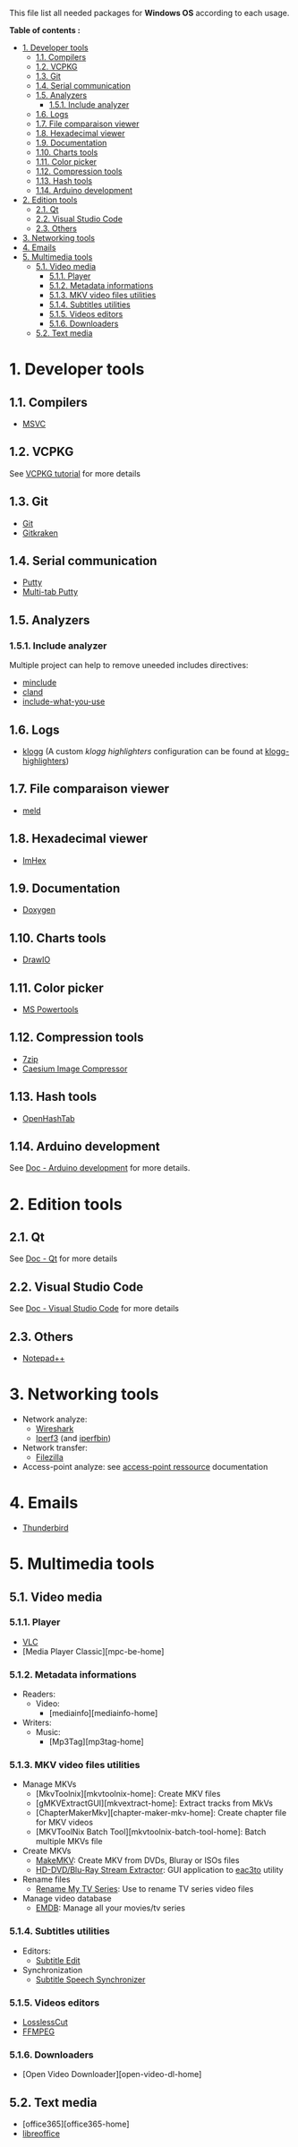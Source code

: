 This file list all needed packages for **Windows OS** according to each usage.

**Table of contents :**
- [1. Developer tools](#1-developer-tools)
  - [1.1. Compilers](#11-compilers)
  - [1.2. VCPKG](#12-vcpkg)
  - [1.3. Git](#13-git)
  - [1.4. Serial communication](#14-serial-communication)
  - [1.5. Analyzers](#15-analyzers)
    - [1.5.1. Include analyzer](#151-include-analyzer)
  - [1.6. Logs](#16-logs)
  - [1.7. File comparaison viewer](#17-file-comparaison-viewer)
  - [1.8. Hexadecimal viewer](#18-hexadecimal-viewer)
  - [1.9. Documentation](#19-documentation)
  - [1.10. Charts tools](#110-charts-tools)
  - [1.11. Color picker](#111-color-picker)
  - [1.12. Compression tools](#112-compression-tools)
  - [1.13. Hash tools](#113-hash-tools)
  - [1.14. Arduino development](#114-arduino-development)
- [2. Edition tools](#2-edition-tools)
  - [2.1. Qt](#21-qt)
  - [2.2. Visual Studio Code](#22-visual-studio-code)
  - [2.3. Others](#23-others)
- [3. Networking tools](#3-networking-tools)
- [4. Emails](#4-emails)
- [5. Multimedia tools](#5-multimedia-tools)
  - [5.1. Video media](#51-video-media)
    - [5.1.1. Player](#511-player)
    - [5.1.2. Metadata informations](#512-metadata-informations)
    - [5.1.3. MKV video files utilities](#513-mkv-video-files-utilities)
    - [5.1.4. Subtitles utilities](#514-subtitles-utilities)
    - [5.1.5. Videos editors](#515-videos-editors)
    - [5.1.6. Downloaders](#516-downloaders)
  - [5.2. Text media](#52-text-media)

# 1. Developer tools
## 1.1. Compilers

- [MSVC][compiler-msvc]

## 1.2. VCPKG

See [VCPKG tutorial][vcpkg-tutorial] for more details

## 1.3. Git

- [Git][git-home]
- [Gitkraken][gitkraken-home]

## 1.4. Serial communication

- [Putty][putty-home]
- [Multi-tab Putty][mtputty-home]

## 1.5. Analyzers
### 1.5.1. Include analyzer

Multiple project can help to remove uneeded includes directives:
- [minclude][minclude]
- [cland][clangd-doc-unused-header]
- [include-what-you-use]

## 1.6. Logs

- [klogg][klogg-home] (A custom _klogg highlighters_ configuration can be found at [klogg-highlighters][res-klogg-highlighter])

## 1.7. File comparaison viewer

- [meld][meld-home]

## 1.8. Hexadecimal viewer

- [ImHex][imhex-home]

## 1.9. Documentation

- [Doxygen][doxygen-home]

## 1.10. Charts tools

- [DrawIO][drawio-home]

## 1.11. Color picker

- [MS Powertools][powertoys-home]

## 1.12. Compression tools

- [7zip][7zip-home]
- [Caesium Image Compressor][caesium-home]

## 1.13. Hash tools

- [OpenHashTab][hashtab-home]

## 1.14. Arduino development

See [Doc - Arduino development][doc-arduino] for more details.

# 2. Edition tools
## 2.1. Qt

See [Doc - Qt][doc-qt] for more details

## 2.2. Visual Studio Code

See [Doc - Visual Studio Code][doc-vscode] for more details

## 2.3. Others

- [Notepad++][notepad-home]

# 3. Networking tools

- Network analyze:
  - [Wireshark][wireshark-home]
  - [Iperf3][iperf-home] (and [iperfbin][iperf-bin])
- Network transfer:
  - [Filezilla][filezilla-home]
- Access-point analyze: see [access-point ressource][doc-net-access-point] documentation

# 4. Emails

- [Thunderbird][thunderbird-home]

# 5. Multimedia tools
## 5.1. Video media
### 5.1.1. Player

- [VLC][vlc-home]
- [Media Player Classic][mpc-be-home]

### 5.1.2. Metadata informations

- Readers:
  - Video:
    - [mediainfo][mediainfo-home]
- Writers:
  - Music:
    - [Mp3Tag][mp3tag-home]

### 5.1.3. MKV video files utilities

- Manage MKVs
  - [MkvToolnix][mkvtoolnix-home]: Create MKV files
  - [gMKVExtractGUI][mkvextract-home]: Extract tracks from MkVs
  - [ChapterMakerMkv][chapter-maker-mkv-home]: Create chapter file for MKV videos
  - [MKVToolNix Batch Tool][mkvtoolnix-batch-tool-home]: Batch multiple MKVs file
- Create MKVs
  - [MakeMKV][makemkv-home]: Create MKV from DVDs, Bluray or ISOs files
  - [HD-DVD/Blu-Ray Stream Extractor][hdbrstreamextractor-home]: GUI application to [eac3to][eac3to-home] utility
- Rename files
  - [Rename My TV Series][rename-tv-series-home]: Use to rename TV series video files
- Manage video database
  - [EMDB][emdb-home]: Manage all your movies/tv series

### 5.1.4. Subtitles utilities

- Editors:
  - [Subtitle Edit][subtitle-edit-home]
- Synchronization
  - [Subtitle Speech Synchronizer][subtitle-speech-sync-home]

### 5.1.5. Videos editors

- [LosslessCut][losslesscut-home]
- [FFMPEG][ffmpeg-home]

### 5.1.6. Downloaders

- [Open Video Downloader][open-video-dl-home]

## 5.2. Text media

- [office365][office365-home]
- [libreoffice][libreoffice-home]

<!-- Anchor of this page -->

<!-- Links of this repository -->
[doc-arduino]: ../../Arduino/
[doc-net-access-point]: ../../Network/access-point/
[doc-qt]: ../../Qt/
[doc-vscode]: ../../IDE/VsCode/

[res-klogg-highlighter]: ../Linux/Ubuntu/ressources/klogg/logs.conf

[vcpkg-tutorial]: ../../Toolchains/Build%20systems/VCPKG/README.md

<!-- External links -->
[7zip-home]: https://www.7-zip.org/
[caesium-home]: https://github.com/Lymphatus/caesium-image-compressor
[clangd-doc-unused-header]: https://clangd.llvm.org/guides/include-cleaner
[compiler-msvc]: https://visualstudio.microsoft.com/fr/downloads/
[doxygen-home]: https://www.doxygen.nl/
[drawio-home]: https://github.com/jgraph/drawio-desktop
[eac3to-home]: https://www.videohelp.com/software/eac3to
[emdb-home]: https://www.emdb.eu/
[ffmpeg-home]: https://ffmpeg.org/
[filezilla-home]: https://filezilla-project.org/
[git-home]: https://git-scm.com/
[gitkraken-home]: https://www.gitkraken.com/
[gitkraken-doc-install]: https://support.gitkraken.com/how-to-install/
[handbrake-home]: https://github.com/HandBrake/HandBrake
[hashtab-home]: https://github.com/namazso/OpenHashTab
[hdbrstreamextractor-home]: https://www.videohelp.com/software/HD-DVD-Blu-Ray-Stream-Extractor
[imhex-home]: https://github.com/WerWolv/ImHex
[include-what-you-use]: https://github.com/include-what-you-use/include-what-you-use
[iperf-home]: https://github.com/esnet/iperf
[iperf-bin]: https://files.budman.pw/
[klogg-home]: https://github.com/variar/klogg
[libdvdcss-home]: https://github.com/allienx/libdvdcss-dll
[libreoffice-home]: https://fr.libreoffice.org/download/telecharger-libreoffice/
[losslesscut-home]: https://github.com/mifi/lossless-cut
[makemkv-home]: https://www.makemkv.com/
[meld-home]: https://meldmerge.org/
[minclude]: https://github.com/jhasse/minclude
[mtputty-home]: https://ttyplus.com/multi-tabbed-putty/
[notepad-home]: https://notepad-plus-plus.org/
[powertoys-home]: https://github.com/microsoft/PowerToys
[putty-home]: https://www.putty.org/
[rename-tv-series-home]: https://www.tweaking4all.com/home-theatre/rename-my-tv-series-v2/
[subtitle-edit-home]: https://github.com/SubtitleEdit/subtitleedit
[subtitle-speech-sync-home]: https://github.com/sc0ty/subsync
[thunderbird-home]: https://www.thunderbird.net
[vlc-home]: https://www.videolan.org/vlc/
[wireshark-home]: https://www.wireshark.org/

